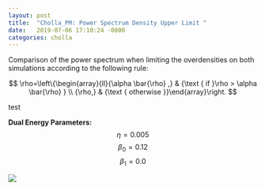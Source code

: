 ```yaml
---
layout: post
title:  "Cholla_PM: Power Spectrum Density Upper Limit "
date:   2019-07-06 17:10:24 -0800
categories: cholla
---
```



Comparison of the power spectrum when limiting the overdensities on both simulations according to the following rule:

$$
\rho=\left\{\begin{array}{ll}{\alpha \bar{\rho} ,} & {\text { if }\rho > \alpha \bar{\rho} } \\ {\rho,} & {\text { otherwise }}\end{array}\right.
$$

test


**Dual Energy Parameters:** $$\eta=0.005$$    $$\beta_0 = 0.12$$     $$\beta_1 = 0.0$$



 <img src="{{ site.url }}assets/images/ps_0.005_cooling_uv_PPMC_HLLC_SIMPLE_eta0.005_beta0.120_0.000_densLimit.png">
